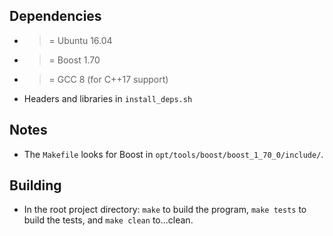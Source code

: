 
## Dependencies

* >= Ubuntu 16.04
* >= Boost 1.70
* >= GCC 8 (for C++17 support)
* Headers and libraries in `install_deps.sh`

## Notes
* The `Makefile` looks for Boost in `opt/tools/boost/boost_1_70_0/include/`.

## Building

* In the root project directory: `make` to build the program, `make tests` to build the tests, and `make clean` to...clean.
